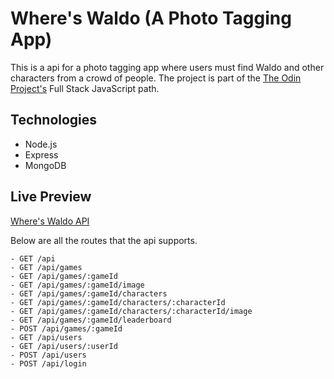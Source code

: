 # Where's Waldo (A Photo Tagging App)

This is a api for a photo tagging app where users must find Waldo and other characters from a crowd of people.
The project is part of the [The Odin Project's](https://www.theodinproject.com/) Full Stack JavaScript path.

## Technologies

- Node.js
- Express
- MongoDB

## Live Preview

[Where's Waldo API](https://odin-wheres-waldo.onrender.com/)

Below are all the routes that the api supports.

```
- GET /api
- GET /api/games
- GET /api/games/:gameId
- GET /api/games/:gameId/image
- GET /api/games/:gameId/characters
- GET /api/games/:gameId/characters/:characterId
- GET /api/games/:gameId/characters/:characterId/image
- GET /api/games/:gameId/leaderboard
- POST /api/games/:gameId
- GET /api/users
- GET /api/users/:userId
- POST /api/users
- POST /api/login
```
